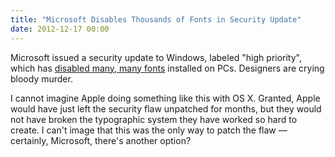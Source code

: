 ```yaml
---
title: "Microsoft Disables Thousands of Fonts in Security Update"
date: 2012-12-17 00:00
---
```


Microsoft issued a security update to Windows, labeled "high priority", which has [disabled many, many fonts](http://www.theregister.co.uk/2012/12/17/windows_security_update_kills_fonts/) installed on PCs. Designers are crying bloody murder.

I cannot imagine Apple doing something like this with OS X. Granted, Apple would have just left the security flaw unpatched for months, but they would not have broken the typographic system they have worked so hard to create. I can't image that this was the only way to patch the flaw — certainly, Microsoft, there's another option?

<!-- more -->
